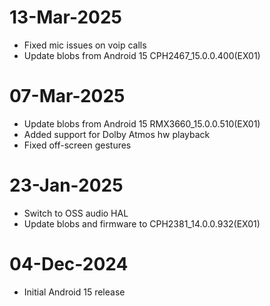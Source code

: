 # 13-Mar-2025
- Fixed mic issues on voip calls
- Update blobs from Android 15 CPH2467_15.0.0.400(EX01)

# 07-Mar-2025
- Update blobs from Android 15 
RMX3660_15.0.0.510(EX01)
- Added support for Dolby Atmos hw playback
- Fixed off-screen gestures

# 23-Jan-2025
- Switch to OSS audio HAL
- Update blobs and firmware to CPH2381_14.0.0.932(EX01)

# 04-Dec-2024
- Initial Android 15 release
